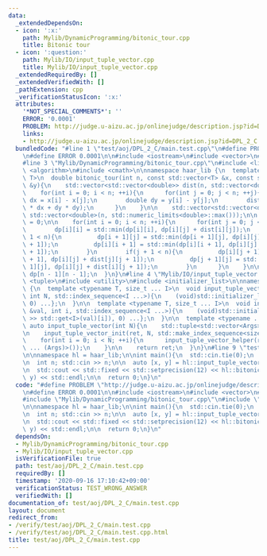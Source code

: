 ```yaml
---
data:
  _extendedDependsOn:
  - icon: ':x:'
    path: Mylib/DynamicProgramming/bitonic_tour.cpp
    title: Bitonic tour
  - icon: ':question:'
    path: Mylib/IO/input_tuple_vector.cpp
    title: Mylib/IO/input_tuple_vector.cpp
  _extendedRequiredBy: []
  _extendedVerifiedWith: []
  _pathExtension: cpp
  _verificationStatusIcon: ':x:'
  attributes:
    '*NOT_SPECIAL_COMMENTS*': ''
    ERROR: '0.0001'
    PROBLEM: http://judge.u-aizu.ac.jp/onlinejudge/description.jsp?id=DPL_2_C
    links:
    - http://judge.u-aizu.ac.jp/onlinejudge/description.jsp?id=DPL_2_C
  bundledCode: "#line 1 \"test/aoj/DPL_2_C/main.test.cpp\"\n#define PROBLEM \"http://judge.u-aizu.ac.jp/onlinejudge/description.jsp?id=DPL_2_C\"\
    \n#define ERROR 0.0001\n\n#include <iostream>\n#include <vector>\n#include <iomanip>\n\
    #line 3 \"Mylib/DynamicProgramming/bitonic_tour.cpp\"\n#include <limits>\n#include\
    \ <algorithm>\n#include <cmath>\n\nnamespace haar_lib {\n  template <typename\
    \ T>\n  double bitonic_tour(int n, const std::vector<T> &x, const std::vector<T>\
    \ &y){\n    std::vector<std::vector<double>> dist(n, std::vector<double>(n));\n\
    \    for(int i = 0; i < n; ++i){\n      for(int j = 0; j < n; ++j){\n        double\
    \ dx = x[i] - x[j];\n        double dy = y[i] - y[j];\n        dist[i][j] = std::sqrt(dx\
    \ * dx + dy * dy);\n      }\n    }\n\n    std::vector<std::vector<double>> dp(n,\
    \ std::vector<double>(n, std::numeric_limits<double>::max()));\n\n    dp[0][0]\
    \ = 0;\n\n    for(int i = 0; i < n; ++i){\n      for(int j = 0; j < n; ++j){\n\
    \        dp[i][i] = std::min(dp[i][i], dp[i][j] + dist[i][j]);\n        if(i +\
    \ 1 < n){\n          dp[i + 1][j] = std::min(dp[i + 1][j], dp[i][j] + dist[i][i\
    \ + 1]);\n          dp[i][i + 1] = std::min(dp[i][i + 1], dp[i][j] + dist[j][i\
    \ + 1]);\n        }\n        if(j + 1 < n){\n          dp[i][j + 1] = std::min(dp[i][j\
    \ + 1], dp[i][j] + dist[j][j + 1]);\n          dp[j + 1][j] = std::min(dp[j +\
    \ 1][j], dp[i][j] + dist[i][j + 1]);\n        }\n      }\n    }\n\n    return\
    \ dp[n - 1][n - 1];\n  }\n}\n#line 4 \"Mylib/IO/input_tuple_vector.cpp\"\n#include\
    \ <tuple>\n#include <utility>\n#include <initializer_list>\n\nnamespace haar_lib\
    \ {\n  template <typename T, size_t ... I>\n  void input_tuple_vector_init(T &val,\
    \ int N, std::index_sequence<I ...>){\n    (void)std::initializer_list<int>{(void(std::get<I>(val).resize(N)),\
    \ 0) ...};\n  }\n\n  template <typename T, size_t ... I>\n  void input_tuple_vector_helper(T\
    \ &val, int i, std::index_sequence<I ...>){\n    (void)std::initializer_list<int>{(void(std::cin\
    \ >> std::get<I>(val)[i]), 0) ...};\n  }\n\n  template <typename ... Args>\n \
    \ auto input_tuple_vector(int N){\n    std::tuple<std::vector<Args> ...> ret;\n\
    \n    input_tuple_vector_init(ret, N, std::make_index_sequence<sizeof ... (Args)>());\n\
    \    for(int i = 0; i < N; ++i){\n      input_tuple_vector_helper(ret, i, std::make_index_sequence<sizeof\
    \ ... (Args)>());\n    }\n\n    return ret;\n  }\n}\n#line 9 \"test/aoj/DPL_2_C/main.test.cpp\"\
    \n\nnamespace hl = haar_lib;\n\nint main(){\n  std::cin.tie(0);\n  std::ios::sync_with_stdio(false);\n\
    \n  int n; std::cin >> n;\n\n  auto [x, y] = hl::input_tuple_vector<int, int>(n);\n\
    \n  std::cout << std::fixed << std::setprecision(12) << hl::bitonic_tour(n, x,\
    \ y) << std::endl;\n\n  return 0;\n}\n"
  code: "#define PROBLEM \"http://judge.u-aizu.ac.jp/onlinejudge/description.jsp?id=DPL_2_C\"\
    \n#define ERROR 0.0001\n\n#include <iostream>\n#include <vector>\n#include <iomanip>\n\
    #include \"Mylib/DynamicProgramming/bitonic_tour.cpp\"\n#include \"Mylib/IO/input_tuple_vector.cpp\"\
    \n\nnamespace hl = haar_lib;\n\nint main(){\n  std::cin.tie(0);\n  std::ios::sync_with_stdio(false);\n\
    \n  int n; std::cin >> n;\n\n  auto [x, y] = hl::input_tuple_vector<int, int>(n);\n\
    \n  std::cout << std::fixed << std::setprecision(12) << hl::bitonic_tour(n, x,\
    \ y) << std::endl;\n\n  return 0;\n}\n"
  dependsOn:
  - Mylib/DynamicProgramming/bitonic_tour.cpp
  - Mylib/IO/input_tuple_vector.cpp
  isVerificationFile: true
  path: test/aoj/DPL_2_C/main.test.cpp
  requiredBy: []
  timestamp: '2020-09-16 17:10:42+09:00'
  verificationStatus: TEST_WRONG_ANSWER
  verifiedWith: []
documentation_of: test/aoj/DPL_2_C/main.test.cpp
layout: document
redirect_from:
- /verify/test/aoj/DPL_2_C/main.test.cpp
- /verify/test/aoj/DPL_2_C/main.test.cpp.html
title: test/aoj/DPL_2_C/main.test.cpp
---
```

